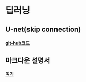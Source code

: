 딥러닝
========
## U-net(skip connection)
#### [git-hub코드](https://github.com/milesial/Pytorch-UNet/tree/master/unet)

## 마크다운 설명서
#### [여기](https://gist.github.com/ihoneymon/652be052a0727ad59601)

